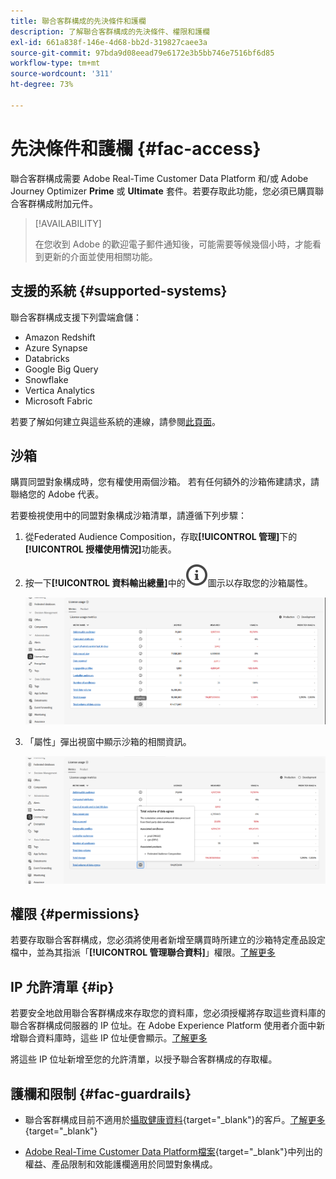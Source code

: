 ```yaml
---
title: 聯合客群構成的先決條件和護欄
description: 了解聯合客群構成的先決條件、權限和護欄
exl-id: 661a838f-146e-4d68-bb2d-319827caee3a
source-git-commit: 97bda9d08eead79e6172e3b5bb746e7516bf6d85
workflow-type: tm+mt
source-wordcount: '311'
ht-degree: 73%

---
```


# 先決條件和護欄 {#fac-access}

聯合客群構成需要 Adobe Real-Time Customer Data Platform 和/或 Adobe Journey Optimizer **Prime** 或 **Ultimate** 套件。若要存取此功能，您必須已購買聯合客群構成附加元件。

>[!AVAILABILITY]
>
>在您收到 Adobe 的歡迎電子郵件通知後，可能需要等候幾個小時，才能看到更新的介面並使用相關功能。

## 支援的系統 {#supported-systems}

聯合客群構成支援下列雲端倉儲：

* Amazon Redshift
* Azure Synapse
* Databricks
* Google Big Query
* Snowflake
* Vertica Analytics
* Microsoft Fabric

若要了解如何建立與這些系統的連線，請參閱[此頁面](../connections/connections.md)。

## 沙箱

購買同盟對象構成時，您有權使用兩個沙箱。 若有任何額外的沙箱佈建請求，請聯絡您的 Adobe 代表。

若要檢視使用中的同盟對象構成沙箱清單，請遵循下列步驟：

1. 從Federated Audience Composition，存取&#x200B;**[!UICONTROL 管理]**&#x200B;下的&#x200B;**[!UICONTROL 授權使用情況]**&#x200B;功能表。

1. 按一下&#x200B;**[!UICONTROL 資料輸出總量]**&#x200B;中的![](assets/do-not-localize/Smock_InfoOutline_18_N.svg)圖示以存取您的沙箱屬性。

   ![](assets/sandbox_1.png)

1. 「屬性」彈出視窗中顯示沙箱的相關資訊。

   ![](assets/sandbox_2.png)

## 權限 {#permissions}

若要存取聯合客群構成，您必須將使用者新增至購買時所建立的沙箱特定產品設定檔中，並為其指派「**[!UICONTROL 管理聯合資料]**」權限。[了解更多](feature-access.md)

## IP 允許清單 {#ip}

若要安全地啟用聯合客群構成來存取您的資料庫，您必須授權將存取這些資料庫的聯合客群構成伺服器的 IP 位址。在 Adobe Experience Platform 使用者介面中新增聯合資料庫時，這些 IP 位址便會顯示。[了解更多](../connections/connections.md)

將這些 IP 位址新增至您的允許清單，以授予聯合客群構成的存取權。

## 護欄和限制 {#fac-guardrails}

* 聯合客群構成目前不適用於[攝取健康資料](https://experienceleague.adobe.com/zh-hant/docs/events/customer-data-management-voices-recordings/governance/healthcare-shield){target="_blank"}的客戶。[了解更多](https://experienceleague.adobe.com/zh-hant/docs/journey-optimizer/using/audiences-profiles-identities/audiences/about-audiences){target="_blank"}

<!--
* Federated Audience Composition is compatible with Privacy & Security Shield and can be used in all verticals except for healthcare industries. Currently, Federated Audience Composition cannot be licensed to customers looking to ingest health data. [Learn more](https://experienceleague.adobe.com/en/docs/events/customer-data-management-voices-recordings/governance/healthcare-shield){target="_blank"}-->

* [Adobe Real-Time Customer Data Platform檔案](https://experienceleague.adobe.com/zh-hant/docs/experience-platform/profile/guardrails){target="_blank"}中列出的權益、產品限制和效能護欄適用於同盟對象構成。

<!--* Federated Audience Composition supports the export of large audiences, with file sizes greater than 1 GB. For optimal performance, the maximum recommended file size is up to 20 GB.
-->

